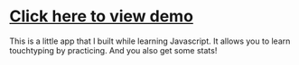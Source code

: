 # [Click here to view demo](https://khachikastoyan.github.io/js-speed-typing/)
This is a little app that I built while learning Javascript. It allows you to learn touchtyping by practicing. And you also get some stats!
